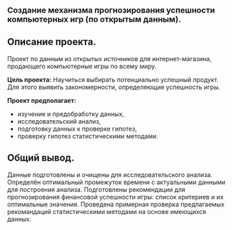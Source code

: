 <span style="font-size: 18px;"><b> Создание механизма прогнозирования успешности компьютерных игр (по открытым данным). </span></b>

## Описание проекта.
Проект по данным из открытых источников для интернет-магазина, продающего компьютерные игры по всему миру.

**Цель проекта:** Научиться выбирать потенциально успешный продукт. Для этого выявить закономерности, определяющие успешность игры.

**Проект предполагает:**
- изучение и предобработку данных,
- исследовательский анализ,
- подготовку данных к проверке гипотез,
- проверку гипотез статистическими методами.

## Общий вывод.
Данные подготовлены и очищены для исследовательского анализа.
Определён оптимальный промежуток времени с актуальными данными для построения анализа.
Подготовлены рекомендации для прогнозирования финансовой успешности игры: список критериев и их оптимальные значения.
Проведена примерная проверка предлагаемых рекомандаций статистическими методами на основе имеющихся данных.
